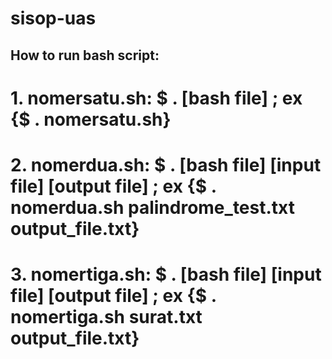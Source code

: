 # sisop-uas

## How to run bash script:
# 1. nomersatu.sh: $ . [bash file] ; ex {$ . nomersatu.sh}
# 2. nomerdua.sh: $ . [bash file] [input file] [output file] ; ex {$ . nomerdua.sh palindrome_test.txt output_file.txt}
# 3. nomertiga.sh: $ . [bash file] [input file] [output file] ; ex {$ . nomertiga.sh surat.txt output_file.txt}
